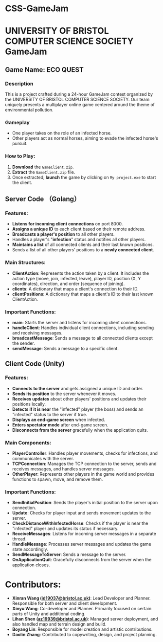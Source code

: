 # CSS-GameJam

# UNIVERSITY OF BRISTOL COMPUTER SCIENCE SOCIETY GameJam

## Game Name:    ECO QUEST

### Description
This is a project crafted during a 24-hour GameJam contest organized by the UNIVERSITY OF BRISTOL COMPUTER SCIENCE SOCIETY. Our team uniquely presents a multiplayer online game centered around the theme of environmental pollution.

### Gameplay
- One player takes on the role of an infected horse.
- Other players act as normal horses, aiming to evade the infected horse's pursuit.

### How to Play:
1. **Download** the `GameClient.zip`.
2. **Extract** the `GameClient.zip` file.
3. Once extracted, **launch** the game by clicking on `My project.exe` to start the client.

## Server Code （Golang）

### Features:
- **Listens for incoming client connections** on port 8000.
- **Assigns a unique ID** to each client based on their remote address.
- **Broadcasts a player's position** to all other players.
- Handles a player's "**infection**" status and notifies all other players.
- **Maintains a list** of all connected clients and their last known positions.
- Sends a list of all other players' positions to a **newly connected client**.

### Main Structures:
- **ClientAction**: Represents the action taken by a client. It includes the action type (move, join, infected, leave), player ID, position (X, Y coordinates), direction, and order (sequence of joining).
- **clients**: A dictionary that maps a client's connection to their ID.
- **clientPositions**: A dictionary that maps a client's ID to their last known ClientAction.

### Important Functions:
- **main**: Starts the server and listens for incoming client connections.
- **handleClient**: Handles individual client connections, including sending and receiving messages.
- **broadcastMessage**: Sends a message to all connected clients except the sender.
- **sendMessage**: Sends a message to a specific client.

## Client Code (Unity)

### Features:
- **Connects to the server** and gets assigned a unique ID and order.
- **Sends its position** to the server whenever it moves.
- **Receives updates** about other players' positions and updates their positions locally.
- **Detects if it is near** the "infected" player (the boss) and sends an "infected" status to the server if true.
- **Displays an end-game screen** when infected.
- **Enters spectator mode** after end-game screen.
- **Disconnects from the server** gracefully when the application quits.

### Main Components:
- **PlayerController**: Handles player movements, checks for infections, and communicates with the server.
- **TCPConnection**: Manages the TCP connection to the server, sends and receives messages, and handles server messages.
- **OtherPlayer**: Represents other players in the game world and provides functions to spawn, move, and remove them.

### Important Functions:
- **SendInitialPosition**: Sends the player's initial position to the server upon connection.
- **Update**: Checks for player input and sends movement updates to the server.
- **CheckDistanceWithInfectedHorse**: Checks if the player is near the "infected" player and updates its status if necessary.
- **ReceiveMessages**: Listens for incoming server messages in a separate thread.
- **HandleMessage**: Processes server messages and updates the game state accordingly.
- **SendMessageToServer**: Sends a message to the server.
- **OnApplicationQuit**: Gracefully disconnects from the server when the application closes.

# Contributors:

- **Xinran Wang (id19037@bristol.ac.uk)**: Lead Developer and Planner. Responsible for both server and client development.
- **Xinyu Wang**: Co-developer and Planner. Primarily focused on certain parts of Unity and additional coding.
- **Lihan Shen (az19939@bristol.ac.uk)**: Managed server deployment, and also handled map and terrain design and build.
- **Boyang Lin**: Responsible for model creation and artistic contributions.
- **Daolin Zhang**: Contributed to copywriting, design, and project planning.
